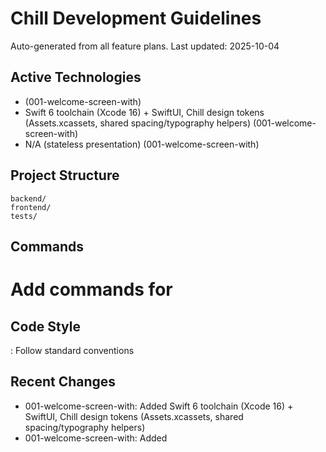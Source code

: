 # Chill Development Guidelines

Auto-generated from all feature plans. Last updated: 2025-10-04

## Active Technologies
- (001-welcome-screen-with)
- Swift 6 toolchain (Xcode 16) + SwiftUI, Chill design tokens (Assets.xcassets, shared spacing/typography helpers) (001-welcome-screen-with)
- N/A (stateless presentation) (001-welcome-screen-with)

## Project Structure
```
backend/
frontend/
tests/
```

## Commands
# Add commands for 

## Code Style
: Follow standard conventions

## Recent Changes
- 001-welcome-screen-with: Added Swift 6 toolchain (Xcode 16) + SwiftUI, Chill design tokens (Assets.xcassets, shared spacing/typography helpers)
- 001-welcome-screen-with: Added

<!-- MANUAL ADDITIONS START -->
<!-- MANUAL ADDITIONS END -->
